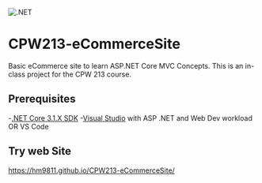 ![.NET](https://github.com/hm9811/CPW213-eCommerceSite/workflows/.NET/badge.svg)
# CPW213-eCommerceSite
Basic eCommerce site to learn ASP.NET Core MVC Concepts.
This is an in-class project for the CPW 213 course.

## Prerequisites
-[.NET Core 3.1.X SDK](https://dotnet.microsoft.com/download)
-[Visual Studio](https://visualstudio.microsoft.com/) with ASP .NET and Web Dev workload OR VS Code

## Try web Site
 https://hm9811.github.io/CPW213-eCommerceSite/
